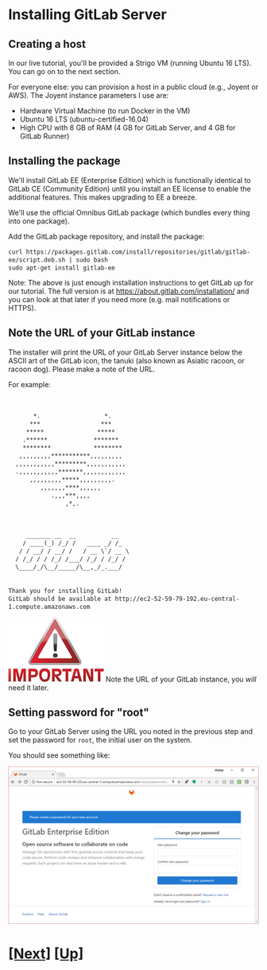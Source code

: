 # Installing GitLab Server

## Creating a host

In our live tutorial, you'll be provided a Strigo VM (running Ubuntu
16 LTS). You can go on to the next section.

For everyone else: you can provision a host in a public cloud (e.g.,
Joyent or AWS). The Joyent instance parameters I use are:

- Hardware Virtual Machine (to run Docker in the VM)
- Ubuntu 16 LTS (ubuntu-certified-16.04)
- High CPU with 8 GB of RAM (4 GB for GitLab Server, and 4 GB for GitLab Runner)


## Installing the package

We'll install GitLab EE (Enterprise Edition) which is functionally
identical to GitLab CE (Community Edition) until you install an
EE license to enable the additional features. This makes upgrading
to EE a breeze.

We'll use the official Omnibus GitLab package (which bundles every thing
into one package).

Add the GitLab package repository, and install the package:

```console
curl https://packages.gitlab.com/install/repositories/gitlab/gitlab-ee/script.deb.sh | sudo bash
sudo apt-get install gitlab-ee 
```

Note: The above is just enough installation instructions to
get GitLab up for our tutorial. The full version is at
https://about.gitlab.com/installation/ and you can look at that later
if you need more (e.g. mail notifications or HTTPS).


## Note the URL of your GitLab instance

The installer will print the URL of your GitLab Server instance below the
ASCII art of the GitLab icon, the tanuki (also known as Asiatic racoon,
or racoon dog).  Please make a note of the URL.

For example:

```text

                                                                                                                                                                                                                                                                                                                                                 
       *.                  *.                                                                                                                                                                                                                                                                                                                    
      ***                 ***                                                                                                                                                                                                                                                                                                                    
     *****               *****                                                                                                                                                                                                                                                                                                                   
    .******             *******                                                                                                                                                                                                                                                                                                                  
    ********            ********                                                                                                                                                                                                                                                                                                                 
   ,,,,,,,,,***********,,,,,,,,,                                                                                                                                                                                                                                                                                                                 
  ,,,,,,,,,,,*********,,,,,,,,,,,                                                                                                                                                                                                                                                                                                                
  .,,,,,,,,,,,*******,,,,,,,,,,,,                                                                                                                                                                                                                                                                                                                
      ,,,,,,,,,*****,,,,,,,,,.                                                                                                                                                                                                                                                                                                                   
         ,,,,,,,****,,,,,,                                                                                                                                                                                                                                                                                                                       
            .,,,***,,,,                                                                                                                                                                                                                                                                                                                          
                ,*,.                                                                                                                                                                                                                                                                                                                             
                                                                                                                                                                                                                                                                                                                                                 
                                                                                                                                                                                                                                                                                                                                                 
                                                                                                                                                                                                                                                                                                                                                 
     _______ __  __          __                                                                                                                                                                                                                                                                                                                  
    / ____(_) /_/ /   ____ _/ /_                                                                                                                                                                                                                                                                                                                 
   / / __/ / __/ /   / __ \`/ __ \                                                                                                                                                                                                                                                                                                               
  / /_/ / / /_/ /___/ /_/ / /_/ /                                                                                                                                                                                                                                                                                                                
  \____/_/\__/_____/\__,_/_.___/                                                                                                                                                                                                                                                                                                                 
                                                                                                                                                                                                                                                                                                                                                 
                                                                                                                                                                                                                                                                                                                                                 
Thank you for installing GitLab!                                                                                                                                                                                                                                                                                                                 
GitLab should be available at http://ec2-52-59-79-192.eu-central-1.compute.amazonaws.com                     

```

![important](img/important-one-tenth.png)
Note the URL of your GitLab instance, you *will* need it later.

## Setting password for "root"

Go to your GitLab Server using the URL you noted in the previous step and set the password for `root`, the initial user on the system.

You should see something like:

![login](img/login.png)

# [[Next]](12-setting-up-a-project.md) [[Up]](README.md)
